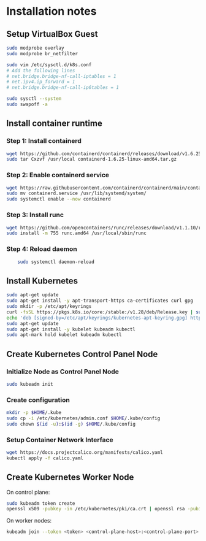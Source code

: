 # Installation notes

## Setup VirtualBox Guest

```bash
sudo modprobe overlay
sudo modprobe br_netfilter

sudo vim /etc/sysctl.d/k8s.conf
# Add the following lines
# net.bridge.bridge-nf-call-iptables = 1 
# net.ipv4.ip_forward = 1 
# net.bridge.bridge-nf-call-ip6tables = 1

sudo sysctl --system
sudo swapoff -a
```

## Install container runtime

### Step 1: Install containerd

```bash
wget https://github.com/containerd/containerd/releases/download/v1.6.25/containerd-1.6.25-linux-amd64.tar.gz
sudo tar Cxzvf /usr/local containerd-1.6.25-linux-amd64.tar.gz
```

### Step 2: Enable containerd service

```bash
wget https://raw.githubusercontent.com/containerd/containerd/main/containerd.service
sudo mv containerd.service /usr/lib/systemd/system/
sudo systemctl enable --now containerd
```

### Step 3: Install runc

```bash
wget https://github.com/opencontainers/runc/releases/download/v1.1.10/runc.amd64
sudo install -m 755 runc.amd64 /usr/local/sbin/runc
```

### Step 4: Reload daemon

```bash
	sudo systemctl daemon-reload
```

## Install Kubernetes

```bash
sudo apt-get update
sudo apt-get install -y apt-transport-https ca-certificates curl gpg
sudo mkdir -p /etc/apt/keyrings
curl -fsSL https://pkgs.k8s.io/core:/stable:/v1.28/deb/Release.key | sudo gpg --dearmor -o /etc/apt/keyrings/kubernetes-apt-keyring.gpg
echo 'deb [signed-by=/etc/apt/keyrings/kubernetes-apt-keyring.gpg] https://pkgs.k8s.io/core:/stable:/v1.28/deb/ /' | sudo tee /etc/apt/sources.list.d/kubernetes.list
sudo apt-get update
sudo apt-get install -y kubelet kubeadm kubectl
sudo apt-mark hold kubelet kubeadm kubectl
```

## Create Kubernetes Control Panel Node

### Initialize Node as Control Panel Node

```bash
sudo kubeadm init
```

### Create configuration

```bash
mkdir -p $HOME/.kube
sudo cp -i /etc/kubernetes/admin.conf $HOME/.kube/config
sudo chown $(id -u):$(id -g) $HOME/.kube/config
```

### Setup Container Network Interface

```bash
wget https://docs.projectcalico.org/manifests/calico.yaml
kubectl apply -f calico.yaml
```

## Create Kubernetes Worker Node

On control plane:

```bash
sudo kubeadm token create
openssl x509 -pubkey -in /etc/kubernetes/pki/ca.crt | openssl rsa -pubin -outform der 2>/dev/null | openssl dgst -sha256 -hex | sed 's/^.* //'
```

On worker nodes:

```bash
kubeadm join --token <token> <control-plane-host>:<control-plane-port> --discovery-token-ca-cert-hash sha256:<hash>	
```